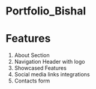 # Portfolio_Bishal
# Features
1. About Section
2. Navigation Header with logo
3. Showcased Features
4. Social media links integrations
5. Contacts form
 
